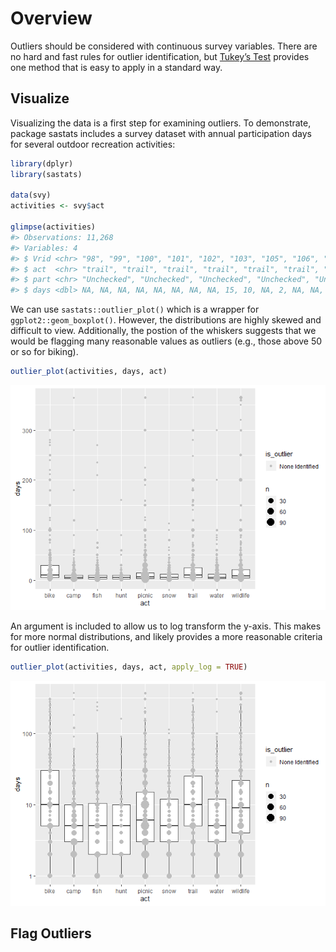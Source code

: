 
<!-- .md is generated from .Rmd. Please edit that file -->

# Overview

Outliers should be considered with continuous survey variables. There
are no hard and fast rules for outlier identification, but [Tukey’s
Test](https://en.wikipedia.org/wiki/Outlier#Tukey%27s_fences) provides
one method that is easy to apply in a standard way.

## Visualize

Visualizing the data is a first step for examining outliers. To
demonstrate, package sastats includes a survey dataset with annual
participation days for several outdoor recreation activities:

``` r
library(dplyr)
library(sastats)

data(svy)
activities <- svy$act

glimpse(activities)
#> Observations: 11,268
#> Variables: 4
#> $ Vrid <chr> "98", "99", "100", "101", "102", "103", "105", "106", "107", "...
#> $ act  <chr> "trail", "trail", "trail", "trail", "trail", "trail", "trail",...
#> $ part <chr> "Unchecked", "Unchecked", "Unchecked", "Unchecked", "Unchecked...
#> $ days <dbl> NA, NA, NA, NA, NA, NA, NA, NA, 15, 10, NA, 2, NA, NA, 10, NA,...
```

We can use `sastats::outlier_plot()` which is a wrapper for
`ggplot2::geom_boxplot()`. However, the distributions are highly skewed
and difficult to view. Additionally, the postion of the whiskers
suggests that we would be flagging many reasonable values as outliers
(e.g., those above 50 or so for biking).

``` r
outlier_plot(activities, days, act)
```

![](outliers_files/figure-gfm/unnamed-chunk-4-1.png)<!-- -->

An argument is included to allow us to log transform the y-axis. This
makes for more normal distributions, and likely provides a more
reasonable criteria for outlier identification.

``` r
outlier_plot(activities, days, act, apply_log = TRUE)
```

![](outliers_files/figure-gfm/unnamed-chunk-5-1.png)<!-- -->

## Flag Outliers

